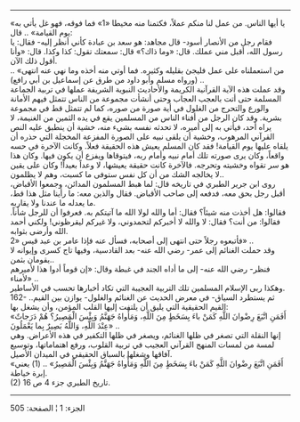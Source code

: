 ------------------------------------------------------------------------

«يا أيها الناس. من عمل لنا منكم عملاً، فكتمنا منه مخيطا «1» فما فوقه، فهو
غل يأتي به يوم القيامة» .. قال:  
فقام رجل من الأنصار أسود- قال مجاهد: هو سعد بن عبادة كأني أنظر إليه-
فقال: يا رسول الله، أقبل مني عملك. قال: «وما ذاك؟» قال: سمعتك تقول: كذا
وكذا. قال: «وأنا أقول ذلك الآن.  
من استعملناه على عمل فليجئ بقليله وكثيره. فما أوتي منه أخذه وما نهي عنه
انتهى» .. (ورواه مسلم وأبو داود من طرق عن إسماعيل بن أبي رافع) ..  
وقد عملت هذه الآية القرآنية الكريمة والأحاديث النبوية الشريفة عملها في
تربية الجماعة المسلمة حتى أتت بالعجب العجاب وحتى أنشأت مجموعة من الناس
تتمثل فيهم الأمانة والورع والتحرج من الغلول في أية صورة من صوره، كما لم
تتمثل قط في مجموعة بشرية. وقد كان الرجل من أفناء الناس من المسلمين يقع
في يده الثمين من الغنيمة، لا يراه أحد، فيأتي به إلى أميره، لا تحدثه نفسه
بشيء منه، خشية أن ينطبق عليه النص القرآني المرهوب، وخشية أن يلقى نبيه
على الصورة المفزعة المخجلة التي حذره أن يلقاه عليها يوم القيامة! فقد كان
المسلم يعيش هذه الحقيقة فعلاً. وكانت الآخرة في حسه واقعاً، وكان يرى صورته
تلك أمام نبيه وأمام ربه، فيتوقاها ويفزع أن يكون فيها. وكان هذا هو سر
تقواه وخشيته وتحرجه. فالآخرة كانت حقيقة يعيشها، لا وعداً بعيداً! وكان على
يقين لا يخالجه الشك من أن كل نفس ستوفى ما كسبت، وهم لا يظلمون..  
روى ابن جرير الطبري في تاريخه قال: لما هبط المسلمون المدائن، وجمعوا
الأقباض، أقبل رجل بحق معه، فدفعه إلى صاحب الأقباض. فقال والذين معه: ما
رأينا مثل هذا قط، ما يعدله ما عندنا ولا يقاربه.  
فقالوا: هل أخذت منه شيئاً؟ فقال: أما والله لولا الله ما آتيتكم به. فعرفوا
أن للرجل شأناً. فقالوا: من أنت؟ فقال: لا والله لا أخبركم لتحمدوني، ولا
غيركم ليقرظوني! ولكني أحمد الله وأرضى بثوابه.  
فأتبعوه رجلاً حتى انتهى إلى أصحابه، فسأل عنه فإذا عامر بن عبد قيس «2»
..  
وقد حملت الغنائم إلى عمر- رضي الله عنه- بعد القادسية، وفيها تاج كسرى
وإيوانه لا يقومان بثمن..  
فنظر- رضي الله عنه- إلى ما أداه الجند في غبطة وقال: «إن قوماً أدوا هذا
لأميرهم لأمناء» ..  
وهكذا ربى الإسلام المسلمين تلك التربية العجيبة التي تكاد أخبارها تحسب في
الأساطير.  
162- ثم يستطرد السياق- في معرض الحديث عن الغنائم والغلول- يوازن بين
القيم.. القيم الحقيقية التي يليق أن يلتفت إليها القلب المؤمن، وأن يشغل
بها:  
«أَفَمَنِ اتَّبَعَ رِضْوانَ اللَّهِ كَمَنْ باءَ بِسَخَطٍ مِنَ اللَّهِ، وَمَأْواهُ جَهَنَّمُ وَبِئْسَ الْمَصِيرُ؟ هُمْ
دَرَجاتٌ عِنْدَ اللَّهِ، وَاللَّهُ بَصِيرٌ بِما يَعْمَلُونَ» ..  
إنها النقلة التي تصغر في ظلها الغنائم، ويصغر في ظلها التكفير في هذه
الأعراض. وهي لمسة من لمسات المنهج القرآني العجيب في تربية القلوب، ورفع
اهتماماتها، وتوسيع آفاقها وشغلها بالسباق الحقيقي في الميدان الأصيل.  
«أَفَمَنِ اتَّبَعَ رِضْوانَ اللَّهِ كَمَنْ باءَ بِسَخَطٍ مِنَ اللَّهِ وَمَأْواهُ جَهَنَّمُ وَبِئْسَ الْمَصِيرُ»
.. (1) يعني إبرة خياطة.  
(2) تاريخ الطبري جزء 4 ص 16.

------------------------------------------------------------------------

الجزء: 1 ¦ الصفحة: 505
